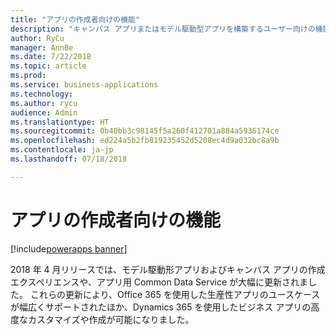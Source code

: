 ```yaml
---
title: "アプリの作成者向けの機能"
description: "キャンバス アプリまたはモデル駆動型アプリを構築するユーザー向けの機能が増えました"
author: RyCu
manager: AnnBe
ms.date: 7/22/2018
ms.topic: article
ms.prod: 
ms.service: business-applications
ms.technology: 
ms.author: rycu
audience: Admin
ms.translationtype: HT
ms.sourcegitcommit: 0b40bb3c98145f5a260f412701a884a5936174ce
ms.openlocfilehash: ed224a5b2fb819235452d5208ec4d9a032bc8a9b
ms.contentlocale: ja-jp
ms.lasthandoff: 07/18/2018

---
```

# <a name="capabilities-for-app-creators"></a>アプリの作成者向けの機能

[!include[powerapps banner](../includes/powerapps.md)]




2018 年 4 月リリースでは、モデル駆動形アプリおよびキャンバス アプリの作成エクスペリエンスや、アプリ用 Common Data Service が大幅に更新されました。 これらの更新により、Office 365 を使用した生産性アプリのユースケースが幅広くサポートされたほか、Dynamics 365 を使用したビジネス アプリの高度なカスタマイズや作成が可能になりました。

